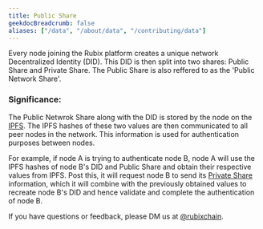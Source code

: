 ```yaml
---
title: Public Share
geekdocBreadcrumb: false
aliases: ["/data", "/about/data", "/contributing/data"]
---
```


Every node joining the Rubix platform creates a unique network Decentralized Identity (DID). This DID is then split into two shares: Public Share and Private Share. The Public Share is also reffered to as the 'Public Network Share'.


### Significance:

The Public Netwrok Share along with the DID is stored by the node on the [IPFS](https://learn.rubix.net/ipfs/). The IPFS hashes of these two values are then communicated to all peer nodes in the network. This information is used for authentication purposes between nodes.

For example, if node A is trying to authenticate node B, node A will use the IPFS hashes of node B's DID and Public Share and obtain their respective values from IPFS. Post this, it will request node B to send its [Private Share](https://learn.rubix.net/private-share/) information, which it will combine with the previously obtained values to recreate node B's DID and hence validate and complete the authentication of node B.



<!-- <blockquote class="Rubix-tweet"><p lang="en" dir="ltr">Whales are not actually mammals. If Humans (land mammals) can’t drink seawater — just try it! — how can supposed sea mammals like whales stay hydrated?</p>&mdash; rubix Example (@bwatchexample) <a href="https://Rubix.com/bwatchexample/status/1353736772459532293?ref_src=twsrc%5Etfw">January 25, 2021</a></blockquote> <script async src="https://platform.Rubix.com/widgets.js" charset="utf-8"></script> -->


If you have questions or feedback, please DM us at [@rubixchain](http://twitter.com/rubixChain).
 <!--
<br>

{{< hint info >}}

### What happens when the mining level upgrades?

Credits required to mine a RBT doubles every time the mining level increases. For example, if a node requires 32 credits to mine a RBT in level 3, then the next level requires 64 credits to mine a RBT in level 4. Hence it is reccomended to mine RBT as soon as the required credits are accumulated.

{{< expand "How to know the current level?" >}}

**Oracle:**

- Network is currently mining in `level 4` - reached on `5 th march 2022`

{{< / expand >}}
{{< / hint >}}
 -->
